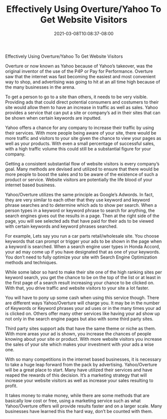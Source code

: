 ﻿---
title: "Effectively Using Overture/Yahoo To Get Website Visitors"
date: 2021-03-08T10:08:37-08:00
description: "webtraffic Tips for Web Success"
featured_image: "/images/webtraffic.jpg"
tags: ["webtraffic"]
---

Effectively Using Overture/Yahoo To Get Website Visitors


Overture or now known as Yahoo because of Yahoo’s takeover, was the original inventor of the use of the P4P or Pay for Performance. Overture saw that the internet was fast becoming the easiest and most convenient way to shop, and advertising was going to hit at an all time high because of the many businesses in the arena.

To get a person to go to a site than others, it needs to be very visible. Providing ads that could direct potential consumers and costumers to their site would allow them to have an increase in traffic as well as sales. Yahoo provides a service that can put a site or company’s ad in their sites that can be shown when certain keywords are inputted. 

Yahoo offers a chance for any company to increase their traffic by using their services. With more people being aware of your site, there would be more traffic and visitors to your site given the chance to view your pages as well as your products. With even a small percentage of successful sales, with a high traffic volume this could still be a substantial figure for your company. 

Getting a consistent substantial flow of website visitors is every company’s goal. Many methods are devised and utilized to ensure that there would be more people to boost the sales and to be aware of the existence of such a product or service. Website visitors are potentially the life blood of your internet based business. 

Yahoo/Overture utilizes the same principle as Google’s Adwords. In fact, they are very similar to each other that they use keyword and keyword phrase searches and to determine which ads to show per search. When a person types in a keyword or keyword phrase to search for anything, the search engines gives out the results in a page. Then at the right side of the page, you will see selected ads that have paid for their ads to be viewed with certain keywords and keyword phrases searched. 

For example, Lets say you run a car parts retail/wholesale site. You choose keywords that can prompt or trigger your ads to be shown in the page when a keyword is searched. When a search engine user types in Honda Accord, your ad may come up if you have designated that as one of your keywords. You don’t need to fully optimize your site with Search Engine Optimization methods and techniques. 

While some labor so hard to make their site one of the high ranking sites per keyword search, you get the chance to be on the top of the list or at least in the first page of a search result increasing your chance to be clicked on. With that, you drive traffic and website visitors to your site a lot faster. 

You will have to pony up some cash when using this service though. There are different ways Yahoo/Overture will charge you. It may be in the number of Keywords or Keyword phrases your ad uses or in the many times your ad is clicked on. Others offer many other services like having your ad show up not only in the search engine pages but also with some third party sites.

Third party sites support ads that have the same theme or niche as them. With more areas your ad is shown, you increase the chances of people knowing about your site or product. With more website visitors you increase the sales of your site which makes your investment with your ads a wise one. 

With so many competitions in the internet based businesses, it is necessary to take a huge leap forward from the pack by advertising. Yahoo/Overture will be a great place to start. Many have utilized their services and have reaped the rewards of this decision. It’s a marketing strategy that will increase your website visitors as well as increase your sales resulting to profit.  

It takes money to make money, while there are some methods that are basically low cost or free, using a marketing service such as what Yahoo/Overture offers will provide results faster and on a larger scale. Many businesses have learned this the hard way, don’t be counted with them. 

